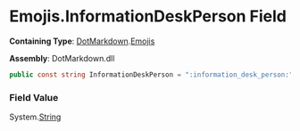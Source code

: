 # Emojis\.InformationDeskPerson Field

**Containing Type**: [DotMarkdown](../../README.md)\.[Emojis](../README.md)

**Assembly**: DotMarkdown\.dll

```csharp
public const string InformationDeskPerson = ":information_desk_person:"
```

### Field Value

System\.[String](https://docs.microsoft.com/en-us/dotnet/api/system.string)